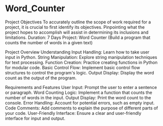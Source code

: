 # Word_Counter

Project Objectives
To accurately outline the scope of work required for a project, it is crucial to first identify its
objectives. Pinpointing what the project hopes to accomplish will assist in determining its
inclusions and limitations.
Duration: 7 Days Project: Word Counter (Build a program that
counts the number of words in a given text)


Project Overview
Understanding Input Handling: Learn how to take user input in Python.
String Manipulation: Explore string manipulation techniques for text processing.
Function Creation: Practice creating functions in Python for modular code.
Basic Control Flow: Implement basic control flow structures to control the program's logic.
Output Display: Display the word count as the output of the program.


Requirements and Features
User Input: Prompt the user to enter a sentence or paragraph.
Word Counting Logic: Implement a function that counts the number of words in the input.
Output Display: Print the word count to the console.
Error Handling: Account for potential errors, such as empty input.
Code Comments: Add comments to explain the purpose of different parts of your code.
User-Friendly Interface: Ensure a clear and user-friendly interface for input and output.
